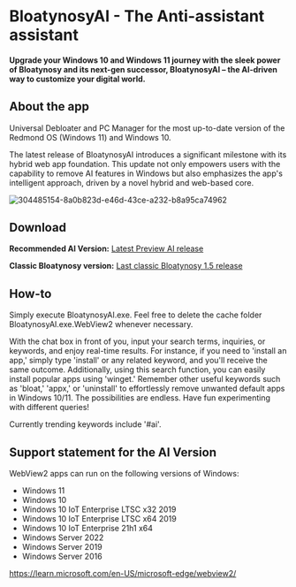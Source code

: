 # BloatynosyAI - The Anti-assistant assistant

#### Upgrade your Windows 10 and Windows 11 journey with the sleek power of Bloatynosy and its next-gen successor, BloatynosyAI – the AI-driven way to customize your digital world.

## About the app
Universal Debloater and PC Manager for the most up-to-date version of the Redmond OS (Windows 11) and Windows 10.

The latest release of BloatynosyAI introduces a significant milestone with its hybrid web app foundation. 
This update not only empowers users with the capability to remove AI features in Windows but also emphasizes the app's intelligent approach, driven by a novel hybrid and web-based core.

![304485154-8a0b823d-e46d-43ce-a232-b8a95ca74962](https://github.com/builtbybel/Bloatynosy/assets/57478606/ab491161-466c-4a13-95b9-24e56404c79b)


## Download
**Recommended AI Version:** [Latest Preview AI release](https://github.com/builtbybel/Bloatynosy/releases)

**Classic Bloatynosy version:** [Last classic Bloatynosy 1.5 release](https://github.com/builtbybel/Bloatynosy/releases/tag/1.5.0)

## How-to
Simply execute BloatynosyAI.exe. Feel free to delete the cache folder BloatynosyAI.exe.WebView2 whenever necessary.

With the chat box in front of you, input your search terms, inquiries, or keywords, and enjoy real-time results. For instance, if you need to 'install an app,' simply type 'install' or any related keyword, and you'll receive the same outcome. Additionally, using this search function, you can easily install popular apps using 'winget.' Remember other useful keywords such as 'bloat,' 'appx,' or 'uninstall' to effortlessly remove unwanted default apps in Windows 10/11. The possibilities are endless. Have fun experimenting with different queries! 

Currently trending keywords include '#ai'.

## Support statement for the AI Version
WebView2 apps can run on the following versions of Windows:

- Windows 11
- Windows 10
- Windows 10 IoT Enterprise LTSC x32 2019
- Windows 10 IoT Enterprise LTSC x64 2019
- Windows 10 IoT Enterprise 21h1 x64
- Windows Server 2022
- Windows Server 2019
- Windows Server 2016

https://learn.microsoft.com/en-US/microsoft-edge/webview2/

